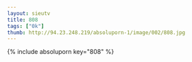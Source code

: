 ```yaml
--- 
layout: sieutv
title: 808
tags: ["0k"]
thumb: http://94.23.248.219/absoluporn-1/image/002/808.jpg
---
```

{% include absoluporn key="808" %} 
